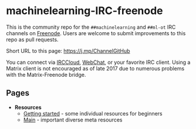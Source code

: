 # machinelearning-IRC-freenode
This is the community repo for the `##machinelearning` and `##ml-ot` IRC channels on [Freenode](https://freenode.net/). Users are welcome to submit improvements to this repo as pull requests.

Short URL to this page: https://j.mp/ChannelGitHub

You can connect via <!--[Riot](https://riot.im/app/#/room/#freenode_##machinelearning:matrix.org)--> [IRCCloud](https://www.irccloud.com/irc/freenode/channel/%23%23machinelearning), [WebChat](https://webchat.freenode.net/?channels=%23%23machinelearning), or your favorite IRC client. Using a Matrix client is not encouraged as of late 2017 due to numerous problems with the Matrix-Freenode bridge.

## Pages
* __Resources__
  * [Getting started](Resources/GettingStarted.md) - some individual resources for beginners
  * [Main](Resources/MAIN.md) - important diverse meta resources
  <!-- * [Articles](Resources/Articles.md) - select educational articles including reviews -->
<!-- * [Reading Group](ReadingGroup/README.md) - discussion on alternate Sundays on a topic of our choosing -->
<!--* [Users](Users.md) - select list of channel contributors -->
<!--* [Ideas](Ideas.md) - ideas for the channel and this repo -->

<!-- Backups of ##machinelearning channel Topic:
2017-12-21:
Machine Learning | Rules: No small talk. Technical talk only. No public logging. Offtopic chat only in ##ml-ot and deployment chat in ##ml-deploy | About: https://j.mp/ChannelGitHub | Related: ##AGI ##it-group #keras ##nlp #nupic #pydata #scikit-learn ##statistics #tensorflow

Pre-repo:
Machine Learning | No small talk. Offtopic chat only in ##ml-ot | Software: http://mloss.org http://j.mp/ML-sw http://j.mp/DL-sw http://jmlr.org/mloss | Video: http://j.mp/SU-ML-YT http://j.mp/ML-videos | Q&A: http://j.mp/StEx-stats http://j.mp/StEx-DSci | Forum: http://j.mp/redditML | Paper: http://j.mp/arxivML | See: #ai ##AGI ##nlp #nupic #pydata #scikit-learn ##statistics #tensorflow
-->
